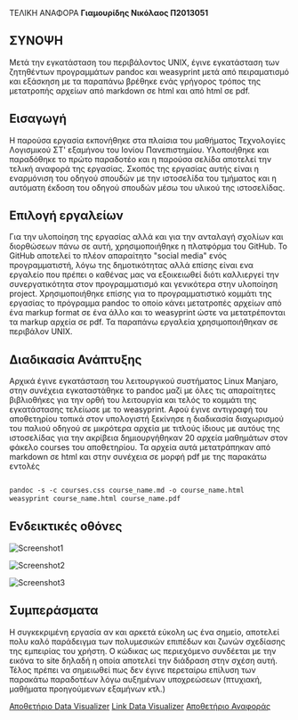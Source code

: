  ΤΕΛΙΚΗ ΑΝΑΦΟΡΑ
**Γιαμουρίδης Νικόλαος Π2013051**

## ΣΥΝΟΨΗ
Μετά την εγκατάσταση του περιβάλοντος UNIX, έγινε εγκατάσταση των ζητηθέντων προγραμμάτων pandoc και weasyprint μετά από πειραματισμό και εξάσκηση με τα παραπάνω βρέθηκε ενάς γρήγορος τρόπος της μετατροπής αρχείων από markdown σε html και από html σε pdf.

## Εισαγωγή
Η παρούσα εργασία εκπονήθηκε στα πλαίσια του μαθήματος Τεχνολογίες Λογισμικού ΣΤ' εξαμήνου του Ιονίου Πανεπιστημίου. Υλοποιήθηκε και παραδόθηκε το πρώτο παραδοτέο και η παρούσα σελίδα αποτελεί την τελική αναφορά της εργασίας. Σκοπός της εργασίας αυτής είναι η εναρμόνιση του οδηγού σπουδών με την ιστοσελίδα του τμήματος και η αυτόματη έκδοση του οδηγού σπουδών μέσω του υλικού της ιστοσελίδας.

## Επιλογή εργαλείων
Για την υλοποίηση της εργασίας αλλά και για την ανταλαγή σχολίων και διορθώσεων πάνω σε αυτή, χρησιμοποιήθηκε η πλατφόρμα του GitHub. To GitHub αποτελεί το πλέον απαραίτητο "social media" ενός προγραμματιστή, λόγω  της δημοτικότητας αλλά επίσης είναι ενα εργαλείο που πρέπει ο καθένας μας να εξοικειωθεί διότι καλλιεργεί την συνεργατικότητα στον προγραμματισμό και γενικότερα στην υλοποίηση project. Χρησιμοποιήθηκε επίσης για το προγραμματιστικό κομμάτι της εργασίας το πρόγραμμα pandoc το οποίο κάνει μετατροπές αρχείων από ένα markup format σε ένα άλλο και το weasyprint ώστε να μετατρέπονται τα markup αρχεία σε pdf. Τα παραπάνω εργαλεία χρησιμοποιήθηκαν σε περιβάλον UNIX.

## Διαδικασία Ανάπτυξης
Αρχικά έγινε εγκατάσταση του λειτουργικού συστήματος Linux Manjaro, στην συνέχεια εγκαταστάθηκε το pandoc μαζί με όλες τις απαραίτητες βιβλιοθήκες για την ορθή του λειτουργία και τελός το κομμάτι της εγκατάστασης τελείωσε με το weasyprint. Αφού έγινε αντιγραφή του αποθετηρίου τοπικά στον υπολογιστή ξεκίνησε η διαδικασία διαχωρισμού του παλιού οδηγού σε μικρότερα αρχεία με τιτλούς ίδιους με αυτόυς της ιστοσελίδας για την ακρίβεια δημιουργήθηκαν 20 αρχεία μαθημάτων στον φάκελο courses του αποθετηρίου. Τα αρχεία αυτά μετατράπηκαν από markdown σε html και στην συνέχεια σε μορφή pdf με της παρακάτω εντολές

```markdown

pandoc -s -c courses.css course_name.md -o course_name.html
weasyprint course_name.html course_name.pdf

```


## Ενδεικτικές οθόνες

![Screenshot1](    )

![Screenshot2](    )

![Screenshot3](    )

## Συμπεράσματα
Η συγκεκριμένη εργασία αν και αρκετά εύκολη ως ένα σημείο, αποτελεί πολυ καλό παράδειγμα των πολυμεσικών επιπέδων και ζωνών σχεδίασης της εμπειρίας του χρήστη. Ο κώδικας ως περιεχόμενο συνδέεται με την εικόνα το site δηλαδή η οποία αποτελεί την διάδραση στην σχέση αυτή. Τέλος πρέπει να σημειωθεί πως δεν έγινε περεταίρω επίλυση των παρακάτω παραδοτέων λόγω αυξημένων υποχρεώσεων (πτυχιακή, μαθήματα προηγούμενων εξαμήνων κτλ.)



[Αποθετήριο Data Visualizer](https://github.com/DIYamYam/D3js-uk-political-donations)
[Link Data Visualizer](https://diyamyam.github.io/D3js-uk-political-donations/)
[Αποθετήριο Αναφοράς](https://github.com/DIYamYam/FinalReport)
